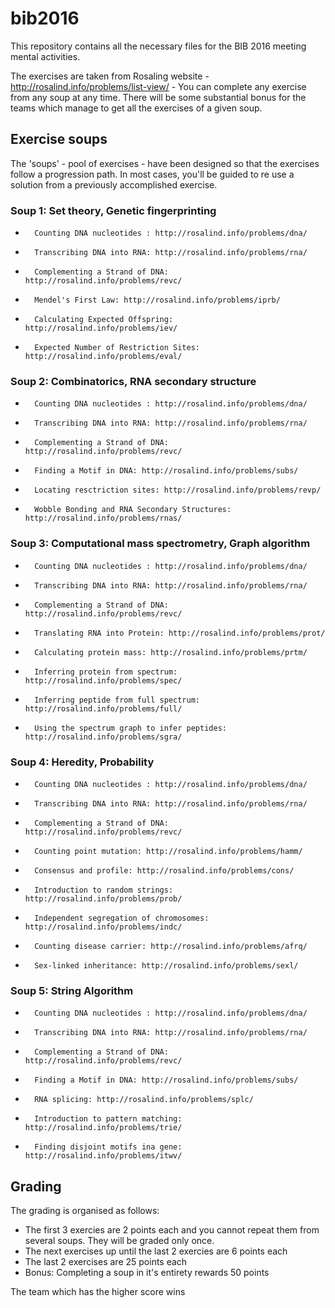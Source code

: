 # bib2016
This repository contains all the necessary files for the BIB 2016 meeting mental activities.

The exercises are taken from Rosaling website - http://rosalind.info/problems/list-view/ - 
You can complete any exercise from any soup at any time. 
There will be some substantial bonus for the teams which manage to get all the exercises of a given soup.

## Exercise soups

The 'soups' - pool of exercises - have been designed so that the exercises follow a progression path. 
In most cases, you'll be guided to re use a solution from a previously accomplished exercise.

### Soup 1: Set theory, Genetic fingerprinting

-       Counting DNA nucleotides : http://rosalind.info/problems/dna/
-       Transcribing DNA into RNA: http://rosalind.info/problems/rna/
-       Complementing a Strand of DNA: http://rosalind.info/problems/revc/
-       Mendel's First Law: http://rosalind.info/problems/iprb/
-       Calculating Expected Offspring: http://rosalind.info/problems/iev/
-       Expected Number of Restriction Sites: http://rosalind.info/problems/eval/

### Soup 2: Combinatorics, RNA secondary structure

-       Counting DNA nucleotides : http://rosalind.info/problems/dna/
-       Transcribing DNA into RNA: http://rosalind.info/problems/rna/
-       Complementing a Strand of DNA: http://rosalind.info/problems/revc/
-       Finding a Motif in DNA: http://rosalind.info/problems/subs/
-       Locating resctriction sites: http://rosalind.info/problems/revp/
-       Wobble Bonding and RNA Secondary Structures: http://rosalind.info/problems/rnas/

### Soup 3: Computational mass spectrometry, Graph algorithm

-       Counting DNA nucleotides : http://rosalind.info/problems/dna/
-       Transcribing DNA into RNA: http://rosalind.info/problems/rna/
-       Complementing a Strand of DNA: http://rosalind.info/problems/revc/
-       Translating RNA into Protein: http://rosalind.info/problems/prot/
-       Calculating protein mass: http://rosalind.info/problems/prtm/
-       Inferring protein from spectrum: http://rosalind.info/problems/spec/
-       Inferring peptide from full spectrum: http://rosalind.info/problems/full/
-       Using the spectrum graph to infer peptides: http://rosalind.info/problems/sgra/

### Soup 4: Heredity, Probability

-       Counting DNA nucleotides : http://rosalind.info/problems/dna/
-       Transcribing DNA into RNA: http://rosalind.info/problems/rna/
-       Complementing a Strand of DNA: http://rosalind.info/problems/revc/
-       Counting point mutation: http://rosalind.info/problems/hamm/
-       Consensus and profile: http://rosalind.info/problems/cons/
-       Introduction to random strings: http://rosalind.info/problems/prob/
-       Independent segregation of chromosomes: http://rosalind.info/problems/indc/
-       Counting disease carrier: http://rosalind.info/problems/afrq/
-       Sex-linked inheritance: http://rosalind.info/problems/sexl/

### Soup 5: String Algorithm

-       Counting DNA nucleotides : http://rosalind.info/problems/dna/
-       Transcribing DNA into RNA: http://rosalind.info/problems/rna/
-       Complementing a Strand of DNA: http://rosalind.info/problems/revc/
-       Finding a Motif in DNA: http://rosalind.info/problems/subs/
-       RNA splicing: http://rosalind.info/problems/splc/
-       Introduction to pattern matching: http://rosalind.info/problems/trie/
-       Finding disjoint motifs ina gene: http://rosalind.info/problems/itwv/


## Grading 

The grading is organised as follows:
- The first 3 exercies are 2 points each and you cannot repeat them from several soups. They will be graded only once.
- The next exercises up until the last 2 exercies are 6 points each
- The last 2 exercises are 25 points each
- Bonus: Completing a soup in it's entirety rewards 50 points

The team which has the higher score wins


